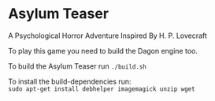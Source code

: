 Asylum Teaser
=============

A Psychological Horror Adventure Inspired By H. P. Lovecraft

To play this game you need to build the Dagon engine too.

To build the Asylum Teaser run `./build.sh`

To install the build-dependencies run:<br>
`sudo apt-get install debhelper imagemagick unzip wget`

